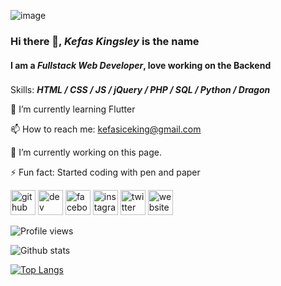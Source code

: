 ![image](https://media.giphy.com/media/ZVik7pBtu9dNS/source.gif)
### Hi there 👋, ***Kefas Kingsley*** is the name
#### I am a ***Fullstack Web Developer***, love working on the **Backend**

###
Skills: ***HTML / CSS / JS / jQuery / PHP / SQL / Python / Dragon***

🌱 I’m currently learning Flutter 

📫 How to reach me: kefasiceking@gmail.com 

🔭 I’m currently working on this page. 

⚡ Fun fact: Started coding with pen and paper 

[<img src='https://cdn.jsdelivr.net/npm/simple-icons@3.0.1/icons/github.svg' alt='github' height='40'>](https://github.com/Cyberking99)  [<img src='https://cdn.jsdelivr.net/npm/simple-icons@3.0.1/icons/dev-dot-to.svg' alt='dev' height='40'>](https://dev.to/Cyberking99)  [<img src='https://cdn.jsdelivr.net/npm/simple-icons@3.0.1/icons/facebook.svg' alt='facebook' height='40'>](https://www.facebook.com/clement.kingsley.9)  [<img src='https://cdn.jsdelivr.net/npm/simple-icons@3.0.1/icons/instagram.svg' alt='instagram' height='40'>](https://www.instagram.com/itz_kingkc/)  [<img src='https://cdn.jsdelivr.net/npm/simple-icons@3.0.1/icons/twitter.svg' alt='twitter' height='40'>](https://twitter.com/itzkingkc)  [<img src='https://cdn.jsdelivr.net/npm/simple-icons@3.0.1/icons/icloud.svg' alt='website' height='40'>](https://kefaskingsley.blogspot.com)  

![Profile views](https://gpvc.arturio.dev/Cyberking99)

![Github stats](https://github-readme-stats.vercel.app/api?username=Cyberking99&show_icons=true)

[![Top Langs](https://github-readme-stats.vercel.app/api/top-langs/?username=Cyberking99)](https://github.com/anuraghazra/github-readme-stats)
